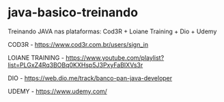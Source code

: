 # java-basico-treinando
Treinando JAVA nas plataformas: Cod3R + Loiane Training + Dio + Udemy

COD3R - https://www.cod3r.com.br/users/sign_in

LOIANE TRAINING - https://www.youtube.com/playlist?list=PLGxZ4Rq3BOBq0KXHsp5J3PxyFaBIXVs3r

DIO - https://web.dio.me/track/banco-pan-java-developer

UDEMY - https://www.udemy.com/

